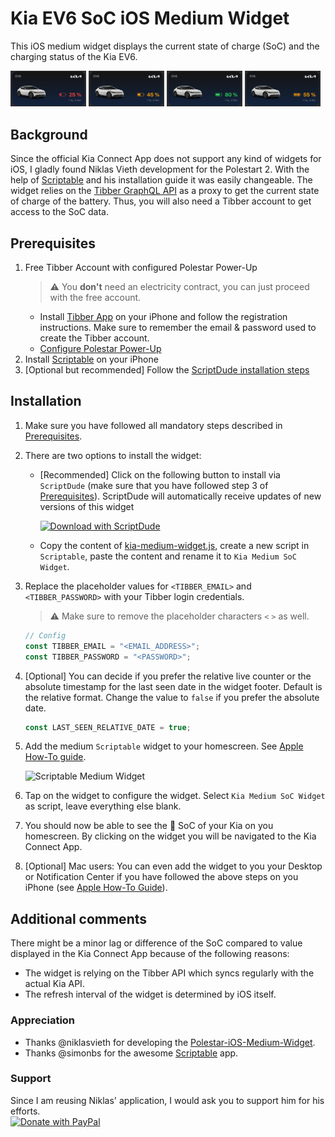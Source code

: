 # Kia EV6 SoC iOS Medium Widget

This iOS medium widget displays the current state of charge (SoC) and the charging status of the Kia EV6.

<p float="left">
    <img src="./images/kia_medium_widget_low.png" width="24%" alt="Kia medium Widget (low)"/>
    <img src="./images/kia_medium_widget_medium.png" width="24%" alt="Kia medium Widget (medium)"/>
    <img src="./images/kia_medium_widget_high.png" width="24%" alt="Kia medium Widget (high)"/>
    <img src="./images/kia_medium_widget_charging.png" width="24%" alt="Kia medium Widget (charging)"/>
</p>

## Background

Since the official Kia Connect App does not support any kind of widgets for iOS, I gladly found Niklas Vieth development for the Polestart 2. With the help of [Scriptable](https://scriptable.app/) and his installation guide it was easily changeable. The widget relies on the [Tibber GraphQL API](https://developer.tibber.com/docs/overview) as a proxy to get the current state of charge of the battery. Thus, you will also need a Tibber account to get access to the SoC data.

## Prerequisites

1. Free Tibber Account with configured Polestar Power-Up
    > :warning: You **don't** need an electricity contract, you can just proceed with the free account.
    - Install [Tibber App](https://apps.apple.com/de/app/tibber-%C3%B6kostrom/id1127805969) on your iPhone and follow the registration instructions. Make sure to remember the email & password used to create the Tibber account.
    - [Configure Polestar Power-Up](https://support.tibber.com/en/articles/6675026-smart-charge-your-polestar-with-tibber#:~:text=How%20do%20I%20connect%20my%20Polestar%20to%20Tibber%3F)
2. Install [Scriptable](https://apps.apple.com/de/app/scriptable/id1405459188) on your iPhone
3. [Optional but recommended] Follow the [ScriptDude installation steps](https://scriptdu.de/#installation)

## Installation

1. Make sure you have followed all mandatory steps described in [Prerequisites](./README.md#Prerequisites).

2. There are two options to install the widget:
    - [Recommended] Click on the following button to install via `ScriptDude` (make sure that you have followed step 3 of [Prerequisites](./README.md#Prerequisites)). ScriptDude will automatically receive updates of new versions of this widget

        [![Download with ScriptDude](https://scriptdu.de/download.svg)](https://scriptdu.de/?name=Kia+Medium+Widget&source=https%3A%2F%2Fgist.github.com%2FThatIsEpic%2F3306871318f121b3642e8f8845c5d574%23file-kia-medium-widget-js&docs=#generator)

    - Copy the content of [kia-medium-widget.js](https://gist.github.com/ThatIsEpic/3306871318f121b3642e8f8845c5d574#file-kia-medium-widget-js), create a new script in `Scriptable`, paste the content and rename it to `Kia Medium SoC Widget`.

3. Replace the placeholder values for `<TIBBER_EMAIL>` and `<TIBBER_PASSWORD>` with your Tibber login credentials.
    > :warning: Make sure to remove the placeholder characters `<` `>` as well.

    ```js
    // Config
    const TIBBER_EMAIL = "<EMAIL_ADDRESS>";
    const TIBBER_PASSWORD = "<PASSWORD>";
    ```

4. [Optional] You can decide if you prefer the relative live counter or the absolute timestamp for the last seen date in the widget footer. Default is the relative format. Change the value to `false` if you prefer the absolute date.

    ```js
    const LAST_SEEN_RELATIVE_DATE = true;
    ```

5. Add the medium `Scriptable` widget to your homescreen. See [Apple How-To guide](https://support.apple.com/en-us/HT207122#:~:text=How%20to%20add%20widgets%20to%20your%20Home%20Screen).

    <img src="./images/scriptable_medium_widget.jpeg" width="200" alt="Scriptable Medium Widget"/>

6. Tap on the widget to configure the widget. Select `Kia Medium SoC Widget` as script, leave everything else blank.

7. You should now be able to see the :battery: SoC of your Kia on you homescreen. By clicking on the widget you will be navigated to the Kia Connect App.

8. [Optional] Mac users: You can even add the widget to you your Desktop or Notification Center if you have followed the above steps on you iPhone (see [Apple How-To Guide](https://support.apple.com/en-al/guide/mac-help/mchl52be5da5/mac#:~:text=Use%20iPhone%20widgets%20on%20your%20Mac)).

## Additional comments

There might be a minor lag or difference of the SoC compared to value displayed in the Kia Connect App because of the following reasons:

- The widget is relying on the Tibber API which syncs regularly with the actual Kia API.
- The refresh interval of the widget is determined by iOS itself.

### Appreciation

- Thanks @niklasvieth for developing the [Polestar-iOS-Medium-Widget](https://github.com/niklasvieth/polestar-ios-medium-widget).
- Thanks @simonbs for the awesome [Scriptable](https://scriptable.app/) app.

### Support

Since I am reusing Niklas' application, I would ask you to support him for his efforts.
<br>
<a href="https://www.paypal.me/niklasvieth" >
  <img src="https://raw.githubusercontent.com/stefan-niedermann/paypal-donate-button/master/paypal-donate-button.png" alt="Donate with PayPal" width="200px" />
</a>
